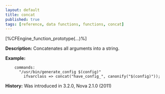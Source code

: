 ```yaml
---
layout: default
title: concat
published: true
tags: [reference, data functions, functions, concat]
---
```


[%CFEngine_function_prototype(...)%]

**Description:** Concatenates all arguments into a string.

**Example:**  

```cf3
    commands:
      "/usr/bin/generate_config $(config)"
        ifvarclass => concat("have_config_", canonify("$(config)"));
```

**History:** Was introduced in 3.2.0, Nova 2.1.0 (2011)
